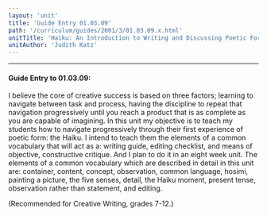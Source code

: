 ```yaml
---
layout: 'unit'
title: 'Guide Entry 01.03.09'
path: '/curriculum/guides/2001/3/01.03.09.x.html'
unitTitle: 'Haiku: An Introduction to Writing and Discussing Poetic Form'
unitAuthor: 'Judith Katz'
---
```


<body>
<hr/>
 <h4>
  Guide Entry to 01.03.09:
 </h4>
 <p>
  I believe the core of creative success is based on three factors; learning to navigate between task and process, having the discipline to repeat that navigation progressively until you reach a product that is as complete as you are capable of imagining. In this unit my objective is to teach my students how to navigate progressively through their first experience of poetic form: the Haiku. I intend to teach them the elements of a common vocabulary that will act as a: writing guide, editing checklist, and means of objective, constructive critique. And I plan to do it in an eight week unit. The elements of a common vocabulary which are described in detail in this unit are: container, content, concept, observation, common language, hosimi, painting a picture, the five senses, detail, the Haiku moment, present tense, observation rather than statement, and editing.
 </p>
<p>
  (Recommended for Creative Writing, grades 7-12.)
 </p>

</body>
